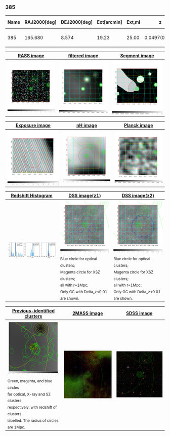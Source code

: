 <div STYLE="page-break-after: always;"></div>

### 385

|Name|RAJ2000[deg]|DEJ2000[deg] |Ext[arcmin]| Ext,ml | z | z_src| C|GC(XSZ,Delta_z<0.01)| GC(OPT,Delta_z<0.01)|GC| R_sig[arcmin] | R500[arcmin] | R500[Mpc]| CRsig[c/s] | CR500[c/s] |L500[1E44 erg/s]|F500[1E-12 erg/s/cm^2]| M500[1E14 Msun]|Tx[keV]|Cnt_sig|Beta|Rc[arcmin]|Comment|Alias|
|---|---|---|---|---|---|------|---|--------|---------|----------|---|---|---|---|---|---|---|---|---|---|---|---|---|---|
|385| 165.680| 8.574| 19.23| 25.00| 0.0497(0.005)| z2, z_opt| S| -| N| C, N, W| 14.162| 10.284| 0.600| 0.116(0.035)| 0.111(0.033)| 0.111(0.049)| 1.903(0.832)| 0.64(0.14)| 1.66(0.23)| 52.9| 0.545(-0.034+0.090)| 4.769(-0.764+1.071)| -| t578|

|[RASS image](../image/385/385_img.pdf)|[filtered image](../image/385/385_fil.pdf)|[Segment image](../image/385/385_seg.pdf)|
|-------------------|--------------------|-------------------|
| <img src="../image/385/385_img.png" width="300">  | <img src="../image/385/385_fil.png" width="300">   | <img src="../image/385/385_seg.png" width="300">  |

|[Exposure image](../image/385/385_mex.pdf)| [nH image](../image/385/385_nh.pdf)| [Planck image](../image/385/385_p.pdf)|
|-------------------|--------------------|-------------------|
|<img src="../image/385/385_mex.png" width="300">   | <img src="../image/385/385_nh.png" width="300">    | <img src="../image/385/385_p.png" width="300"> |

|[Redshift Histogram](../image/385/385_zg.pdf) | [DSS image(z1)](../image/385/385_dss_z1.pdf)      |  [DSS image(z2)](../image/385/385_dss_z2.pdf)    |
|-------------------|--------------------|-------------------|
|<img src="../image/385/385_zg.png" width="300"> |<img src="../image/385/385_dss_z1.png" width="300"> <sub><br>Blue circle for optical clusters; <br>Magenta circle for XSZ clusters; <br>all with r=1Mpc; <br>Only GC with Delta_z<0.01 are shown. </sub>| <img src="../image/385/385_dss_z2.png" width="300"><sub><br>Blue circle for optical clusters; <br>Magenta circle for XSZ clusters; <br>all with r=1Mpc; <br>Only GC with Delta_z<0.01 are shown. </sub> |

|[Previous-identified clusters](../image/385/385_gc.pdf) | [2MASS image](../image/385/385_2mass.pdf)      |[SDSS image](../image/385/385_sdss.pdf)   |
|-------------------|-------------------|-------------------|
|<img src=../image/385/385_gc.png width="300"> <br><sub>Green, magenta, and blue circles <br>for optical, X-ray and SZ clusters <br>respectively, with redshift of clusters <br>labelled. The radius of circles <br>are 1Mpc.</sub>|<img src="../image/385/385_2mass.png" width="300">  | <img src="../image/385/385_sdss.png" width="300">  |




